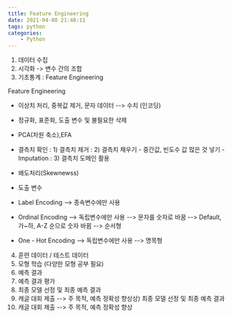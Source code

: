 ```yaml
---
title: Feature Engineering
date: 2021-04-08 21:48:11
tags: python
categories:
    - Python
---
```


1) 데이터 수집
2) 시각화
    -> 변수 간의 조합
3) 기초통계 : Feature Engineering

Feature Engineering
- 이상치 처리, 중복값 제거, 문자 데이터 --> 수치 (인코딩)
- 정규화, 표준화, 도출 변수 및 불필요한 삭제
- PCA(차원 축소),EFA
- 결측치 확인
    : 1) 결측치 제거
    : 2) 결측치 채우기
        - 중간값, 빈도수 값 많은 것 넣기
        - Imputation
    : 3) 결측치 도메인 활용
- 왜도처리(Skewnewss)
- 도출 변수
- Label Encoding --> 종속변수에만 사용
- Ordinal Encoding --> 독립변수에만 사용
--> 문자를 숫자로 바꿈
--> Default, 가~하, A-Z 순으로 숫자 바뀜
--> 순서형

- One - Hot Encoding --> 독립변수에만 사용
--> 명목형

4) 훈련 데이터 / 테스트 데이터
5) 모형 학습 (다양한 모형 공부 필요)
6) 예측 결과
7) 예측 결과 평가
8) 최종 모델 선정 및 최종 예측 결과
9) 캐글 대회 제출
--> 주 목적, 예측 정확성 향상상) 최종 모델 선정 및 최종 예측 결과
9) 캐글 대회 제출
--> 주 목적, 예측 정확성 향상
